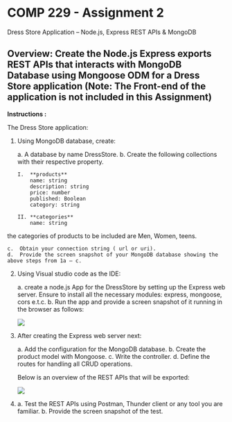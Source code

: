 # COMP 229 - Assignment 2
Dress Store Application – Node.js, Express REST APIs & MongoDB

## Overview: Create the Node.js Express exports REST APIs that interacts with MongoDB Database using Mongoose ODM for a Dress Store application (Note: The Front-end of the application is not included in this Assignment)

**Instructions :**

The Dress Store application:

1.	Using MongoDB database, create:

    a.	A database by name DressStore. 
    b.	Create the following collections with their respective property.

        I.	**products**
            name: string
            description: string
            price: number
            published: Boolean
            category: string

        II.	**categories**
            name: string

the categories of products to be included are Men, Women, teens.

    c.	Obtain your connection string ( url or uri).
    d.	Provide the screen snapshot of your MongoDB database showing the above steps from 1a – c.

2.	Using Visual studio code as the IDE:

    a.	 create a node.js App for the DressStore by setting up the Express web server. Ensure to install all the necessary modules: express, mongoose, cors e.t.c.
    b.	Run the app and provide a screen snapshot of it running in the browser as follows:

    <image src="/img/image1.png">

3.	After creating the Express web server next:

    a.	Add the configuration for the MongoDB database.
    b.	Create the product model with Mongoose.
    c.	Write the controller.
    d.	Define the routes for handling all CRUD operations.

    Below is an overview of the REST APIs that will be exported:

    <image src="/img/image2.png">

4.	
    a.	Test the REST APIs using Postman, Thunder client or any tool you are familiar.
    b.	Provide the screen snapshot of the test.